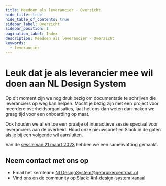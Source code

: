 ```yaml
---
title: Meedoen als leverancier - Overzicht
hide_title: true
hide_table_of_contents: true
sidebar_label: Overzicht
sidebar_position: 1
pagination_label: Index
description: Meedoen als leverancier - Overzicht
keywords:
  - leverancier
---
```


# Leuk dat je als leverancier mee wil doen aan NL Design System

Op dit moment zijn we nog druk bezig om documentatie te schrijven die leveranciers op weg kan helpen. Mocht je bezig zijn met een project voor meerdere overheidsorganisaties, laat het ons dan weten dan maken we graag tijd voor een onboarding op maat.

Ook houden we af en toe een praatje of interactieve sessie speciaal voor leveranciers aan de overheid. Houd onze nieuwsbrief en Slack in de gaten als je bij een volgende wil aansluiten.

Van de [sessie van 21 maart 2023](./leverancier-sessie-maart-2023.md) hebben we een samenvatting gemaakt.

## Neem contact met ons op

<!-- KLOPT DIT E-MAIL ADRESS? -->

- Email het kernteam: [NLDesignSystem@gebruikercentraal.nl](mailto:NLDesignSystem@gebruikercentraal.nl)
- Vind ons en de community op Slack: [#nl-design-system kanaal](https://praatmee.codefor.nl)
